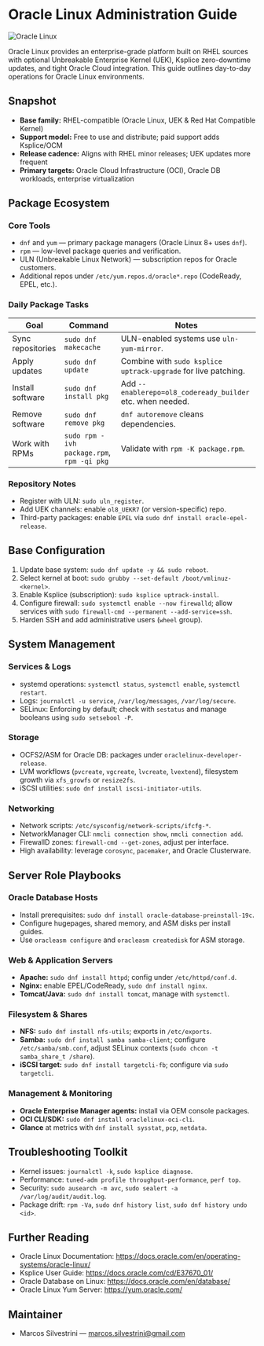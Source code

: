 # Oracle Linux Administration Guide

![Oracle Linux](https://user-images.githubusercontent.com/62715900/120249678-08762780-c252-11eb-8756-529136b9e546.png)

Oracle Linux provides an enterprise-grade platform built on RHEL sources with
optional Unbreakable Enterprise Kernel (UEK), Ksplice zero-downtime updates,
and tight Oracle Cloud integration. This guide outlines day-to-day operations
for Oracle Linux environments.

## Snapshot
- **Base family:** RHEL-compatible (Oracle Linux, UEK & Red Hat Compatible Kernel)
- **Support model:** Free to use and distribute; paid support adds Ksplice/OCM
- **Release cadence:** Aligns with RHEL minor releases; UEK updates more frequent
- **Primary targets:** Oracle Cloud Infrastructure (OCI), Oracle DB workloads,
  enterprise virtualization

## Package Ecosystem
### Core Tools
- `dnf` and `yum` — primary package managers (Oracle Linux 8+ uses `dnf`).
- `rpm` — low-level package queries and verification.
- ULN (Unbreakable Linux Network) — subscription repos for Oracle customers.
- Additional repos under `/etc/yum.repos.d/oracle*.repo` (CodeReady, EPEL, etc.).

### Daily Package Tasks
| Goal | Command | Notes |
| --- | --- | --- |
| Sync repositories | `sudo dnf makecache` | ULN-enabled systems use `uln-yum-mirror`. |
| Apply updates | `sudo dnf update` | Combine with `sudo ksplice uptrack-upgrade` for live patching. |
| Install software | `sudo dnf install pkg` | Add `--enablerepo=ol8_codeready_builder` etc. when needed. |
| Remove software | `sudo dnf remove pkg` | `dnf autoremove` cleans dependencies. |
| Work with RPMs | `sudo rpm -ivh package.rpm`, `rpm -qi pkg` | Validate with `rpm -K package.rpm`. |

### Repository Notes
- Register with ULN: `sudo uln_register`.
- Add UEK channels: enable `ol8_UEKR7` (or version-specific) repo.
- Third-party packages: enable `EPEL` via `sudo dnf install oracle-epel-release`.

## Base Configuration
1. Update base system: `sudo dnf update -y && sudo reboot`.
2. Select kernel at boot: `sudo grubby --set-default /boot/vmlinuz-<kernel>`.
3. Enable Ksplice (subscription): `sudo ksplice uptrack-install`.
4. Configure firewall: `sudo systemctl enable --now firewalld`;
   allow services with `sudo firewall-cmd --permanent --add-service=ssh`.
5. Harden SSH and add administrative users (`wheel` group).

## System Management
### Services & Logs
- systemd operations: `systemctl status`, `systemctl enable`, `systemctl restart`.
- Logs: `journalctl -u service`, `/var/log/messages`, `/var/log/secure`.
- SELinux: Enforcing by default; check with `sestatus` and manage booleans using
  `sudo setsebool -P`.

### Storage
- OCFS2/ASM for Oracle DB: packages under `oraclelinux-developer-release`.
- LVM workflows (`pvcreate`, `vgcreate`, `lvcreate`, `lvextend`), filesystem
  growth via `xfs_growfs` or `resize2fs`.
- iSCSI utilities: `sudo dnf install iscsi-initiator-utils`.

### Networking
- Network scripts: `/etc/sysconfig/network-scripts/ifcfg-*`.
- NetworkManager CLI: `nmcli connection show`, `nmcli connection add`.
- FirewallD zones: `firewall-cmd --get-zones`, adjust per interface.
- High availability: leverage `corosync`, `pacemaker`, and Oracle Clusterware.

## Server Role Playbooks
### Oracle Database Hosts
- Install prerequisites: `sudo dnf install oracle-database-preinstall-19c`.
- Configure hugepages, shared memory, and ASM disks per install guides.
- Use `oracleasm configure` and `oracleasm createdisk` for ASM storage.

### Web & Application Servers
- **Apache:** `sudo dnf install httpd`; config under `/etc/httpd/conf.d`.
- **Nginx:** enable EPEL/CodeReady, `sudo dnf install nginx`.
- **Tomcat/Java:** `sudo dnf install tomcat`, manage with `systemctl`.

### Filesystem & Shares
- **NFS:** `sudo dnf install nfs-utils`; exports in `/etc/exports`.
- **Samba:** `sudo dnf install samba samba-client`; configure `/etc/samba/smb.conf`,
  adjust SELinux contexts (`sudo chcon -t samba_share_t /share`).
- **iSCSI target:** `sudo dnf install targetcli-fb`; configure via `sudo targetcli`.

### Management & Monitoring
- **Oracle Enterprise Manager agents:** install via OEM console packages.
- **OCI CLI/SDK:** `sudo dnf install oraclelinux-oci-cli`.
- **Glance** at metrics with `dnf install sysstat`, `pcp`, `netdata`.

## Troubleshooting Toolkit
- Kernel issues: `journalctl -k`, `sudo ksplice diagnose`.
- Performance: `tuned-adm profile throughput-performance`, `perf top`.
- Security: `sudo ausearch -m avc`, `sudo sealert -a /var/log/audit/audit.log`.
- Package drift: `rpm -Va`, `sudo dnf history list`, `sudo dnf history undo <id>`.

## Further Reading
- Oracle Linux Documentation: <https://docs.oracle.com/en/operating-systems/oracle-linux/>
- Ksplice User Guide: <https://docs.oracle.com/cd/E37670_01/>
- Oracle Database on Linux: <https://docs.oracle.com/en/database/>
- Oracle Linux Yum Server: <https://yum.oracle.com/>

## Maintainer
- Marcos Silvestrini — marcos.silvestrini@gmail.com
